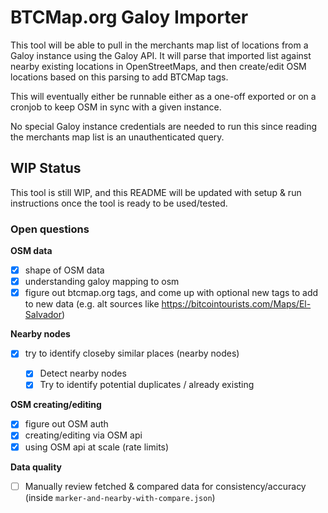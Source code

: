 # BTCMap.org Galoy Importer

This tool will be able to pull in the merchants map list of locations from a Galoy instance using the Galoy API. It will parse that imported list against nearby existing locations in OpenStreetMaps, and then create/edit OSM locations based on this parsing to add BTCMap tags.

This will eventually either be runnable either as a one-off exported or on a cronjob to keep OSM in sync with a given instance.

No special Galoy instance credentials are needed to run this since reading the merchants map list is an unauthenticated query.

## WIP Status

This tool is still WIP, and this README will be updated with setup & run instructions once the tool is ready to be used/tested.

### Open questions

**OSM data**

- [x] shape of OSM data
- [x] understanding galoy mapping to osm
- [x] figure out btcmap.org tags, and come up with optional new tags to add to new data (e.g. alt sources like https://bitcointourists.com/Maps/El-Salvador)

**Nearby nodes**

- [x] try to identify closeby similar places (nearby nodes)

  - [x] Detect nearby nodes
  - [x] Try to identify potential duplicates / already existing

**OSM creating/editing**

- [x] figure out OSM auth
- [x] creating/editing via OSM api
- [x] using OSM api at scale (rate limits)

**Data quality**

- [ ] Manually review fetched & compared data for consistency/accuracy
      (inside `marker-and-nearby-with-compare.json`)
